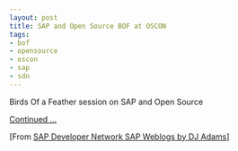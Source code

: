```yaml
---
layout: post
title: SAP and Open Source BOF at OSCON
tags:
- bof
- opensource
- oscon
- sap
- sdn
---
```



Birds Of a Feather session on SAP and Open Source

[Continued …](http://weblogs.sdn.sap.com/pub/wlg/50)

[From [SAP Developer Network SAP Weblogs by DJ Adams](https://www.sdn.sap.com/irj/scn/weblogs?blog=/pub/u/251850060)]


